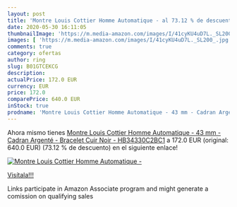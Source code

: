 ```yaml
---
layout: post
title: 'Montre Louis Cottier Homme Automatique - al 73.12 % de descuento'
date: 2020-05-30 16:11:05
thumbnailImage: 'https://m.media-amazon.com/images/I/41cyKU4uD7L._SL200_.jpg'
images: [ 'https://m.media-amazon.com/images/I/41cyKU4uD7L._SL200_.jpg' ]
comments: true
category: ofertas
author: ring
slug: B01GTCEKCG
description:
actualPrice: 172.0 EUR
currency: EUR
price: 172.0
comparePrice: 640.0 EUR
inStock: true
prodname: 'Montre Louis Cottier Homme Automatique - 43 mm - Cadran Argenté - Bracelet Cuir Noir - HB34330C2BC1'
---
```


Ahora mismo tienes [Montre Louis Cottier Homme Automatique - 43 mm - Cadran Argenté - Bracelet Cuir Noir - HB34330C2BC1](https://www.amazon.fr/dp/B01GTCEKCG/?tag=tolees0d-21) a 172.0 EUR (original: 640.0 EUR) (73.12 %  de descuento) en el siguiente enlace!

[![Montre Louis Cottier Homme Automatique -](https://m.media-amazon.com/images/I/41cyKU4uD7L._SL200_.jpg)](https://www.amazon.fr/dp/B01GTCEKCG/?tag=tolees0d-21)

[Visítala!!!](https://www.amazon.fr/dp/B01GTCEKCG/?tag=tolees0d-21)

Links participate in Amazon Associate program and might generate a comission on qualifying sales
